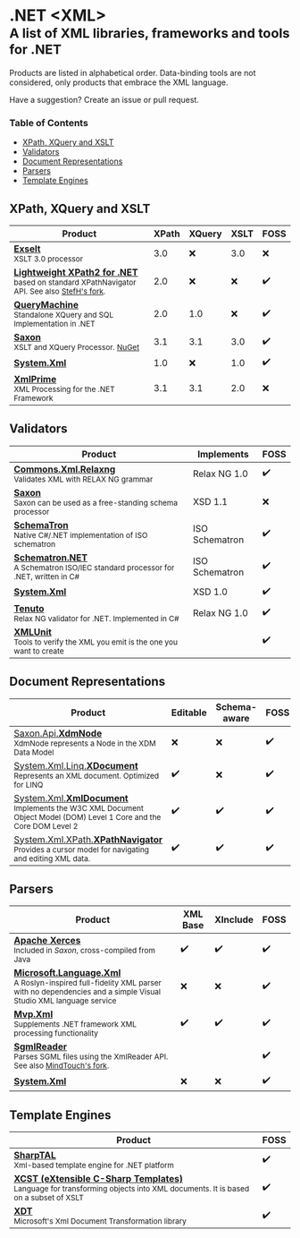 # .NET &lt;XML><br><sub>A list of XML libraries, frameworks and tools for .NET

Products are listed in alphabetical order. Data-binding tools are not considered, only products that embrace the XML language.

Have a suggestion? Create an issue or pull request.

### Table of Contents

- [XPath, XQuery and XSLT](#xpath-xquery-and-xslt)
- [Validators](#validators)
- [Document Representations](#document-representations)
- [Parsers](#parsers)
- [Template Engines](#template-engines)

## XPath, XQuery and XSLT

Product | XPath | XQuery | XSLT | FOSS
------- | ----- | ------ | ---- | ----
**[Exselt]**<br><sub>XSLT 3.0 processor | 3.0 | :x: | 3.0 | :x:
**[Lightweight XPath2 for .NET][Lightweight-XPath2]**<br><sub>based on standard XPathNavigator API. See also [StefH's fork][XPath2.Net]. | 2.0 | :x: | :x: | :heavy_check_mark:
**[QueryMachine]**<br><sub>Standalone XQuery and SQL Implementation in .NET | 2.0 | 1.0 | :x: | :heavy_check_mark:
**[Saxon]**<br><sub>XSLT and XQuery Processor. [NuGet][Saxon-NuGet] | 3.1 | 3.1 | 3.0 | :heavy_check_mark:
**[System.Xml]** | 1.0 | :x: | 1.0 | :heavy_check_mark:
**[XmlPrime]**<br><sub>XML Processing for the .NET Framework | 3.1 | 3.1 | 2.0 | :x:

## Validators

Product | Implements | FOSS
------- | ---------- | ----
**[Commons.Xml.Relaxng]**<br><sub>Validates XML with RELAX NG grammar | Relax NG 1.0 | :heavy_check_mark:
**[Saxon][Saxonica]**<br><sub>Saxon can be used as a free-standing schema processor | XSD 1.1 | :x:
**[SchemaTron]**<br><sub>Native C#/.NET implementation of ISO schematron | ISO Schematron | :heavy_check_mark:
**[Schematron.NET]**<br><sub>A Schematron ISO/IEC standard processor for .NET, written in C# | ISO Schematron | :heavy_check_mark:
**[System.Xml]** | XSD 1.0 | :heavy_check_mark:
**[Tenuto]**<br><sub>Relax NG validator for .NET. Implemented in C# | Relax NG 1.0 | :heavy_check_mark:
**[XMLUnit]**<br><sub>Tools to verify the XML you emit is the one you want to create | | :heavy_check_mark:

## Document Representations

Product | Editable | Schema-aware | FOSS
------- | -------- | ------------ | ----
[Saxon.Api.**XdmNode**][Saxon]<br><sub>XdmNode represents a Node in the XDM Data Model | :x: | :x: | :heavy_check_mark:
[System.Xml.Linq.**XDocument**][System.Xml.Linq]<br><sub>Represents an XML document. Optimized for LINQ | :heavy_check_mark: | :x: | :heavy_check_mark:
[System.Xml.**XmlDocument**][System.Xml]<br><sub>Implements the W3C XML Document Object Model (DOM) Level 1 Core and the Core DOM Level 2 | :heavy_check_mark: | :heavy_check_mark: | :heavy_check_mark:
[System.Xml.XPath.**XPathNavigator**][System.Xml.XPath]<br><sub>Provides a cursor model for navigating and editing XML data. | :heavy_check_mark: | :heavy_check_mark: | :heavy_check_mark:

## Parsers

Product | XML Base | XInclude | FOSS
------- | -------- | -------- | ----
**[Apache Xerces][Saxon]**<br><sub>Included in *Saxon*, cross-compiled from Java | :heavy_check_mark: | :heavy_check_mark: | :heavy_check_mark:
**[Microsoft.Language.Xml]**<br><sub>A Roslyn-inspired full-fidelity XML parser with no dependencies and a simple Visual Studio XML language service | :x: | :x: | :heavy_check_mark:
**[Mvp.Xml]**<br><sub>Supplements .NET framework XML processing functionality | :heavy_check_mark: | :heavy_check_mark: | :heavy_check_mark:
**[SgmlReader]**<br><sub>Parses SGML files using the XmlReader API. See also [MindTouch's fork][SGMLReader-MindTouch]. | | | :heavy_check_mark:
**[System.Xml]** | :x: | :x: | :heavy_check_mark:

## Template Engines

Product | FOSS
------- | ----
**[SharpTAL]**<br><sub>Xml-based template engine for .NET platform | :heavy_check_mark:
**[XCST (eXtensible C-Sharp Templates)][XCST]**<br><sub>Language for transforming objects into XML documents. It is based on a subset of XSLT | :heavy_check_mark:
**[XDT]**<br><sub>Microsoft's Xml Document Transformation library | :heavy_check_mark:


[Commons.Xml.Relaxng]: https://github.com/mono/mono/tree/master/mcs/class/Commons.Xml.Relaxng
[Exselt]: http://exselt.net/
[Lightweight-XPath2]: https://xpath2.codeplex.com/
[Microsoft.Language.Xml]: https://github.com/KirillOsenkov/XmlParser
[Mvp.Xml]: https://mvpxml.codeplex.com/
[QueryMachine]: https://github.com/semyonc/qm
[Saxon]: http://saxon.sourceforge.net/
[Saxon-NuGet]: https://www.nuget.org/packages/Saxon-HE
[Saxonica]: http://www.saxonica.com/
[SchemaTron]: https://github.com/gap777/SchemaTron
[Schematron.NET]: https://github.com/kzu/Schematron
[SgmlReader]: https://github.com/lovettchris/SgmlReader
[SGMLReader-MindTouch]: https://github.com/MindTouch/SGMLReader
[SharpTAL]: https://github.com/lck/SharpTAL
[System.Xml]: https://docs.microsoft.com/en-us/dotnet/api/system.xml
[System.Xml.Linq]: https://docs.microsoft.com/en-us/dotnet/api/system.xml.linq
[System.Xml.XPath]: https://docs.microsoft.com/en-us/dotnet/api/system.xml.xpath
[Tenuto]: https://github.com/java-schema-utilities/relaxng-tenuto
[XDT]: https://xdt.codeplex.com/
[XCST]: https://maxtoroq.github.io/XCST/
[XmlPrime]: http://www.xmlprime.com/
[XMLUnit]: http://www.xmlunit.org/
[XPath2.Net]: https://github.com/StefH/XPath2.Net
